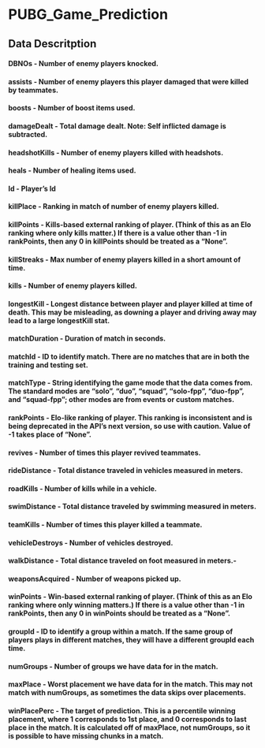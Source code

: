 # PUBG_Game_Prediction

## Data Descritption
#### DBNOs - Number of enemy players knocked.
#### assists - Number of enemy players this player damaged that were killed by teammates.
#### boosts - Number of boost items used.
#### damageDealt - Total damage dealt. Note: Self inflicted damage is subtracted.
#### headshotKills - Number of enemy players killed with headshots.
#### heals - Number of healing items used.
#### Id - Player’s Id
#### killPlace - Ranking in match of number of enemy players killed.
#### killPoints - Kills-based external ranking of player. (Think of this as an Elo ranking where only kills matter.) If there is a value other than -1 in rankPoints, then any 0 in killPoints should be treated as a “None”.

#### killStreaks - Max number of enemy players killed in a short amount of time.
#### kills - Number of enemy players killed.
#### longestKill - Longest distance between player and player killed at time of death. This may be misleading, as downing a player and driving away may lead to a large longestKill stat.
#### matchDuration - Duration of match in seconds.
#### matchId - ID to identify match. There are no matches that are in both the training and testing set.
#### matchType - String identifying the game mode that the data comes from. The standard modes are “solo”, “duo”, “squad”, “solo-fpp”, “duo-fpp”, and “squad-fpp”; other modes are from events or custom matches.
#### rankPoints - Elo-like ranking of player. This ranking is inconsistent and is being deprecated in the API’s next version, so use with caution. Value of -1 takes place of “None”.
#### revives - Number of times this player revived teammates.
#### rideDistance - Total distance traveled in vehicles measured in meters.
#### roadKills - Number of kills while in a vehicle.
#### swimDistance - Total distance traveled by swimming measured in meters.
#### teamKills - Number of times this player killed a teammate.
#### vehicleDestroys - Number of vehicles destroyed.
#### walkDistance - Total distance traveled on foot measured in meters.-
#### weaponsAcquired - Number of weapons picked up.
#### winPoints - Win-based external ranking of player. (Think of this as an Elo ranking where only winning matters.) If there is a value other than -1 in rankPoints, then any 0 in winPoints should be treated as a “None”.

#### groupId - ID to identify a group within a match. If the same group of players plays in different matches, they will have a different groupId each time.
#### numGroups - Number of groups we have data for in the match.
#### maxPlace - Worst placement we have data for in the match. This may not match with numGroups, as sometimes the data skips over placements.
#### winPlacePerc - The target of prediction. This is a percentile winning placement, where 1 corresponds to 1st place, and 0 corresponds to last place in the match. It is calculated off of maxPlace, not numGroups, so it is possible to have missing chunks in a match.
